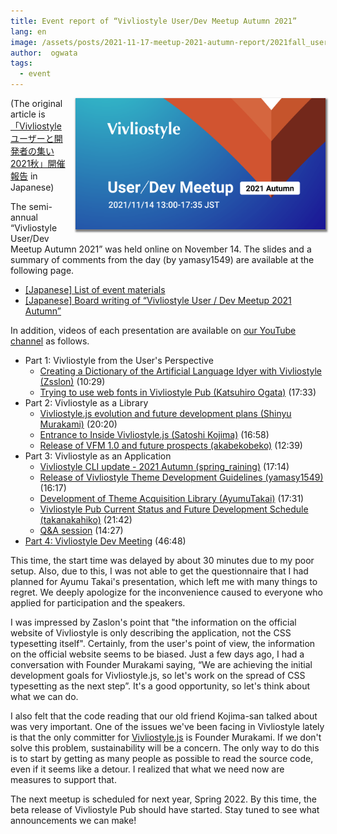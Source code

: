 ```yaml
---
title: Event report of “Vivliostyle User/Dev Meetup Autumn 2021”
lang: en
image: /assets/posts/2021-11-17-meetup-2021-autumn-report/2021fall_user_meeting_banner.png
author:  ogwata
tags:
  - event
---
```

<div style="float: right; margin: 0 0 1em 1em;"><img src="/assets/posts/2021-11-17-meetup-2021-autumn-report/2021fall_user_meeting_banner.png" alt="Vivliostyle User / Dev Meetup 2021 Autumn" style="width: 400px; box-shadow: 1px 2px 2.5px 1.5px grey;" /></div>

(The original article is [「Vivliostyle ユーザーと開発者の集い 2021秋」開催報告](https://vivliostyle.org/ja/blog/2021/11/17/meetup-2021-autumn-report/) in Japanese)

The semi-annual “Vivliostyle User/Dev Meetup Autumn 2021” was held online on November 14. The slides and a summary of comments from the day (by yamasy1549) are available at the following page.

- [[Japanese] List of event materials<i class="fas fa-external-link-alt"></i>](https://vivliostyle.connpass.com/event/227954/presentation/)
- [[Japanese] Board writing of “Vivliostyle User / Dev Meetup 2021 Autumn”<i class="fas fa-external-link-alt"></i>](https://miro.com/app/board/o9J_lKvZd38=/)

In addition, videos of each presentation are available on [our YouTube channel<i class="fas fa-external-link-alt"></i>](https://www.youtube.com/playlist?list=PLgmHvdtAuq5OVe_QSWjEsyX2jktccRtTY) as follows. 

- Part 1: Vivliostyle from the User's Perspective
    - [Creating a Dictionary of the Artificial Language Idyer with Vivliostyle<i class="fas fa-external-link-alt"></i>](https://youtu.be/qfH3OV-_DlI)[ (Zsslon)](https://twitter.com/Zaslon) (10:29)
    - [Trying to use web fonts in Vivliostyle Pub<i class="fas fa-external-link-alt"></i>](https://youtu.be/Hz5_Wd7d5lw)[ (Katsuhiro Ogata)](https://twitter.com/ogwata) (17:33)
- Part 2: Vivliostyle as a Library
    - [Vivliostyle.js evolution and future development plans<i class="fas fa-external-link-alt"></i>](https://youtu.be/2hvsMhTJai4)[ (Shinyu Murakami)](https://twitter.com/MurakamiShinyu) (20:20)
    - [Entrance to Inside Vivliostyle.js<i class="fas fa-external-link-alt"></i>](https://youtu.be/FvhdUBrw104)[ (Satoshi Kojima)](https://twitter.com/skoji) (16:58)
    - [Release of VFM 1.0 and future prospects<i class="fas fa-external-link-alt"></i>](https://youtu.be/lF6Mb2DXJK0)[ (akabekobeko)](https://twitter.com/akabekobeko) (12:39)
 - Part 3: Vivliostyle as an Application
     - [Vivliostyle CLI update - 2021 Autumn<i class="fas fa-external-link-alt"></i>](https://youtu.be/H6g5S3SHZSg)[ (spring_raining)](https://twitter.com/spring_raining) (17:14)
     - [Release of Vivliostyle Theme Development Guidelines<i class="fas fa-external-link-alt"></i>](https://youtu.be/NioXx9NFUZU)[ (yamasy1549)](https://twitter.com/yamasy1549) (16:17)
     - [Development of Theme Acquisition Library<i class="fas fa-external-link-alt"></i>](https://youtu.be/AYVzmVAz7Ug)[ (AyumuTakai)](https://twitter.com/AyumuTakai) (17:31)
     - [Vivliostyle Pub Current Status and Future Development Schedule<i class="fas fa-external-link-alt"></i>](https://youtu.be/V-I88jOzQs8)[ (takanakahiko)](https://twitter.com/takanakahiko) (21:42)
     - [Q&A session<i class="fas fa-external-link-alt"></i>](https://youtu.be/z31H5T23-fA) (14:27)
- [Part 4: Vivliostyle Dev Meeting<i class="fas fa-external-link-alt"></i>](https://youtu.be/bQRZlymV3-8) (46:48)

This time, the start time was delayed by about 30 minutes due to my poor setup. Also, due to this, I was not able to get the questionnaire that I had planned for Ayumu Takai's presentation, which left me with many things to regret. We deeply apologize for the inconvenience caused to everyone who applied for participation and the speakers. 

I was impressed by Zaslon's point that "the information on the official website of Vivliostyle is only describing the application, not the CSS typesetting itself". Certainly, from the user's point of view, the information on the official website seems to be biased. Just a few days ago, I had a conversation with Founder Murakami saying, “We are achieving the initial development goals for Vivliostyle.js, so let's work on the spread of CSS typesetting as the next step”. It's a good opportunity, so let's think about what we can do.

I also felt that the code reading that our old friend Kojima-san talked about was very important. One of the issues we've been facing in Vivliostyle lately is that the only committer for [Vivliostyle.js](https://github.com/vivliostyle/vivliostyle.js) is Founder Murakami. If we don't solve this problem, sustainability will be a concern. The only way to do this is to start by getting as many people as possible to read the source code, even if it seems like a detour. I realized that what we need now are measures to support that.

The next meetup is scheduled for next year, Spring 2022. By this time, the beta release of Vivliostyle Pub should have started. Stay tuned to see what announcements we can make!


